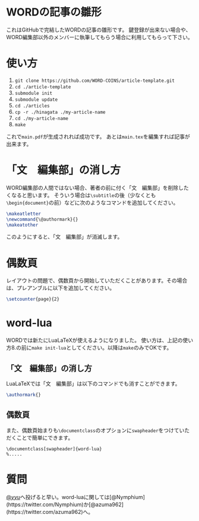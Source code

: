 WORDの記事の雛形
===
これはGitHubで完結したWORDの記事の雛形です。
鍵登録が出来ない場合や、WORD編集部以外のメンバーに執筆してもらう場合に利用してもらって下さい。

# 使い方
1. `git clone https://github.com/WORD-COINS/article-template.git`
2. `cd ./article-template`
3. `submodule init`
4. `submodule update`
5. `cd ./articles`
6. `cp -r ./hinagata ./my-article-name`
7. `cd ./my-article-name`
8. `make`

これで`main.pdf`が生成されれば成功です。
あとは`main.tex`を編集すれば記事が出来ます。

# 「文　編集部」の消し方
WORD編集部の人間ではない場合、著者の前に付く「文　編集部」を削除したくなると思います。
そういう場合は`\subtitle`の後（少なくとも`\begin{document}`の前）などに次のようなコマンドを追加してください。

```tex
\makeatletter
\newcommand{\@authormark}{}
\makeatother
```
このようにすると、「文　編集部」が消滅します。

# 偶数頁
レイアウトの問題で、偶数頁から開始していただくことがあります。その場合は、プレアンブルに以下を追加してください。

```tex
\setcounter{page}{2}
```

# word-lua
WORDでは新たにLuaLaTeXが使えるようになりました。
使い方は、上記の使い方8.の前に`make init-lua`としてください。以降は`make`のみでOKです。

## 「文　編集部」の消し方
LuaLaTeXでは「文　編集部」は以下のコマンドでも消すことができます。

```tex
\authormark{}
```

## 偶数頁
また、偶数頁始まりも`\documentclass`のオプションに`swapheader`をつけていただくことで簡単にできます。

```TeX
\documentclass[swapheader]{word-lua}
%.....
```

# 質問
[@_yyu_](https://twitter.com/_yyu_)へ投げると早い。word-luaに関しては[@Nymphium](https://twitter.com/Nymphium)か[@azuma962](https://twitter.com/azuma962)へ。
